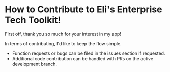 # How to Contribute to Eli's Enterprise Tech Toolkit!

First off, thank you so much for your interest in my app!

In terms of contributing, I'd like to keep the flow simple.

- Function requests or bugs can be filed in the issues section if requested.
- Additional code contribution can be handled with PRs on the active development branch. 